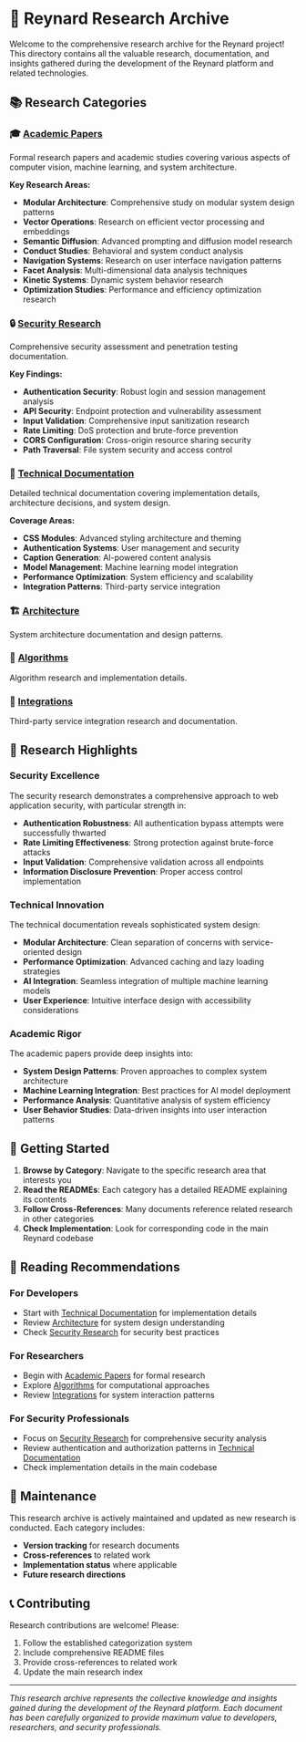 # 🦊 Reynard Research Archive

Welcome to the comprehensive research archive for the Reynard project! This directory contains all the valuable research, documentation, and insights gathered during the development of the Reynard platform and related technologies.

## 📚 Research Categories

### 🎓 [Academic Papers](./academic-papers/)

Formal research papers and academic studies covering various aspects of computer vision, machine learning, and system architecture.

**Key Research Areas:**

- **Modular Architecture**: Comprehensive study on modular system design patterns
- **Vector Operations**: Research on efficient vector processing and embeddings
- **Semantic Diffusion**: Advanced prompting and diffusion model research
- **Conduct Studies**: Behavioral and system conduct analysis
- **Navigation Systems**: Research on user interface navigation patterns
- **Facet Analysis**: Multi-dimensional data analysis techniques
- **Kinetic Systems**: Dynamic system behavior research
- **Optimization Studies**: Performance and efficiency optimization research

### 🔒 [Security Research](./security-research/)

Comprehensive security assessment and penetration testing documentation.

**Key Findings:**

- **Authentication Security**: Robust login and session management analysis
- **API Security**: Endpoint protection and vulnerability assessment
- **Input Validation**: Comprehensive input sanitization research
- **Rate Limiting**: DoS protection and brute-force prevention
- **CORS Configuration**: Cross-origin resource sharing security
- **Path Traversal**: File system security and access control

### 🔧 [Technical Documentation](./technical-docs/)

Detailed technical documentation covering implementation details, architecture decisions, and system design.

**Coverage Areas:**

- **CSS Modules**: Advanced styling architecture and theming
- **Authentication Systems**: User management and security
- **Caption Generation**: AI-powered content analysis
- **Model Management**: Machine learning model integration
- **Performance Optimization**: System efficiency and scalability
- **Integration Patterns**: Third-party service integration

### 🏗️ [Architecture](./architecture/)

System architecture documentation and design patterns.

### 🧮 [Algorithms](./algorithms/)

Algorithm research and implementation details.

### 🔗 [Integrations](./integrations/)

Third-party service integration research and documentation.

## 🎯 Research Highlights

### Security Excellence

The security research demonstrates a comprehensive approach to web application security, with particular strength in:

- **Authentication Robustness**: All authentication bypass attempts were successfully thwarted
- **Rate Limiting Effectiveness**: Strong protection against brute-force attacks
- **Input Validation**: Comprehensive validation across all endpoints
- **Information Disclosure Prevention**: Proper access control implementation

### Technical Innovation

The technical documentation reveals sophisticated system design:

- **Modular Architecture**: Clean separation of concerns with service-oriented design
- **Performance Optimization**: Advanced caching and lazy loading strategies
- **AI Integration**: Seamless integration of multiple machine learning models
- **User Experience**: Intuitive interface design with accessibility considerations

### Academic Rigor

The academic papers provide deep insights into:

- **System Design Patterns**: Proven approaches to complex system architecture
- **Machine Learning Integration**: Best practices for AI model deployment
- **Performance Analysis**: Quantitative analysis of system efficiency
- **User Behavior Studies**: Data-driven insights into user interaction patterns

## 🚀 Getting Started

1. **Browse by Category**: Navigate to the specific research area that interests you
2. **Read the READMEs**: Each category has a detailed README explaining its contents
3. **Follow Cross-References**: Many documents reference related research in other categories
4. **Check Implementation**: Look for corresponding code in the main Reynard codebase

## 📖 Reading Recommendations

### For Developers

- Start with [Technical Documentation](./technical-docs/) for implementation details
- Review [Architecture](./architecture/) for system design understanding
- Check [Security Research](./security-research/) for security best practices

### For Researchers

- Begin with [Academic Papers](./academic-papers/) for formal research
- Explore [Algorithms](./algorithms/) for computational approaches
- Review [Integrations](./integrations/) for system interaction patterns

### For Security Professionals

- Focus on [Security Research](./security-research/) for comprehensive security analysis
- Review authentication and authorization patterns in [Technical Documentation](./technical-docs/)
- Check implementation details in the main codebase

## 🔄 Maintenance

This research archive is actively maintained and updated as new research is conducted. Each category includes:

- **Version tracking** for research documents
- **Cross-references** to related work
- **Implementation status** where applicable
- **Future research directions**

## 📞 Contributing

Research contributions are welcome! Please:

1. Follow the established categorization system
2. Include comprehensive README files
3. Provide cross-references to related work
4. Update the main research index

---

*This research archive represents the collective knowledge and insights gained during the development of the Reynard platform. Each document has been carefully organized to provide maximum value to developers, researchers, and security professionals.*
